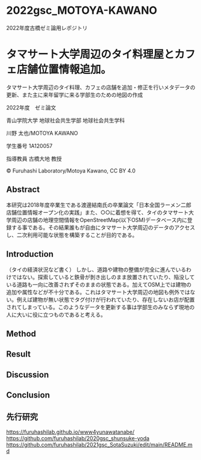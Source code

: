 # 2022gsc_MOTOYA-KAWANO
2022年度古橋ゼミ論用レポジトリ



# タマサート大学周辺のタイ料理屋とカフェ店舗位置情報追加。

タマサート大学周辺のタイ料理、カフェの店舗を追加・修正を行いメタデータの更新、また主に来年留学に来る学部生のための地図の作成

2022年度　ゼミ論文

青山学院大学 地球社会共生学部 地球社会共生学科

川野 太也/MOTOYA KAWANO

学生番号 1A120057

指導教員 古橋大地 教授

© Furuhashi Laboratory/Motoya Kawano, CC BY 4.0

## Abstract

本研究は2018年度卒業生である渡邊結南氏の卒業論文「日本全国ラーメン二郎店舗位置情報オープン化の実践」また、○○に着想を得て、タイのタマサート大学周辺の店舗の地理空間情報をOpenStreetMap(以下OSM)データベース内に登録する事である。その結果誰もが自由にタマサート大学周辺のデータのアクセスし、二次利用可能な状態を構築することが目的である。

## Introduction

（タイの経済状況など書く）
しかし、道路や建物の整備が完全に進んでいるわけではない。探索していると鉄骨が剝き出しのまま放置されていたり、陥没している道路も一向に改善されずそのままの状態である。加えてOSM上では建物の追加や属性などが不十分である。これはタマサート大学周辺の地図も例外ではない。例えば建物が無い状態でタグ付けが行われていたり、存在しないお店が配置されてしまっている。このようなデータを更新する事は学部生のみならず現地の人に大いに役に立つものであると考える。

## Method

## Result

## Discussion 

## Conclusion

## 先行研究

https://furuhashilab.github.io/www4yunawatanabe/
https://github.com/furuhashilab/2020gsc_shunsuke-yoda
https://github.com/furuhashilab/2021gsc_SotaSuzuki/edit/main/README.md

